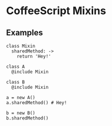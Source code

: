 # CoffeeScript Mixins

## Examples

    class Mixin
      sharedMethod: ->
        return 'Hey!'

    class A
      @include Mixin

    class B
      @include Mixin

    a = new A()
    a.sharedMethod() # Hey!

    b = new B()
    b.sharedMethod()